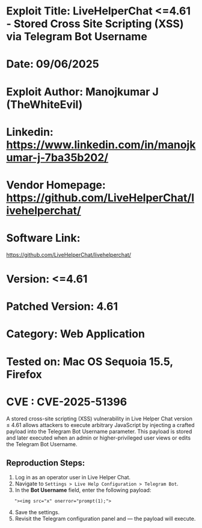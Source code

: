 # Exploit Title: LiveHelperChat <=4.61 - Stored Cross Site Scripting (XSS) via Telegram Bot Username
# Date: 09/06/2025
# Exploit Author: Manojkumar J (TheWhiteEvil)
# Linkedin: https://www.linkedin.com/in/manojkumar-j-7ba35b202/
# Vendor Homepage: https://github.com/LiveHelperChat/livehelperchat/
# Software Link:
https://github.com/LiveHelperChat/livehelperchat/
# Version: <=4.61
# Patched Version: 4.61
# Category: Web Application
# Tested on: Mac OS Sequoia 15.5, Firefox
# CVE : CVE-2025-51396

A stored cross-site scripting (XSS) vulnerability in Live Helper Chat version ≤ 4.61 allows attackers to execute arbitrary JavaScript by injecting a crafted payload into the Telegram Bot Username parameter. This payload is stored and later executed when an admin or higher-privileged user views or edits the Telegram Bot Username.


## Reproduction Steps:

1. Log in as an operator user in Live Helper Chat.
2. Navigate to `Settings > Live Help Configuration > Telegram Bot`.
3. In the **Bot Username** field, enter the following payload:
```
   "><img src="x" onerror="prompt(1);">
```
4. Save the settings.
5. Revisit the Telegram configuration panel and — the payload will execute.


